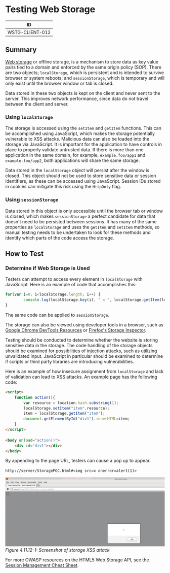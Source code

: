 # Testing Web Storage

|ID             |
|---------------|
|WSTG-CLIENT-012|

## Summary

[Web storage](https://www.w3.org/TR/webstorage/) or offline storage, is a mechanism to store data as key value pairs tied to a domain and enforced by the same origin policy (SOP). There are two objects; `localStorage`, which is persistent and is intended to survive browser or system reboots; and `sessionStorage`, which is temporary and will only exist until the browser window or tab is closed.

Data stored in these two objects is kept on the client and never sent to the server. This improves network performance, since data do not travel between the client and server.

### Using `localStorage`

The storage is accessed using the `setItem` and `getItem` functions. This can be accomplished using JavaScript, which makes the storage potentially vulnerable to XSS attacks. Malicious data can also be loaded into the storage via JavaScript. It is important for the application to have controls in place to properly validate untrusted data. If there is more than one application in the same domain, for example, `example.foo/app1` and `example.foo/app2`, both applications will share the same storage.

Data stored in the `localStorage` object will persist after the window is closed. This object should not be used to store sensitive data or session identifiers, as these can be accessed using JavaScript. Session IDs stored in cookies can mitigate this risk using the `HttpOnly` flag.

### Using `sessionStorage`

Data stored in this object is only accessible until the browser tab or window is closed, which makes `sessionStorage` a perfect candidate for data that doesn't need to be persisted between sessions. It has many of the same properties as `localStorage` and uses the `getItem` and `setItem` methods, so manual testing needs to be undertaken to look for these methods and identify which parts of the code access the storage.

## How to Test

### Determine if Web Storage is Used

Testers can attempt to access every element in `localStorage` with JavaScript. Here is an example of code that accomplishes this:

```js
for(var i=0; i<localStorage.length; i++) {
        console.log(localStorage.key(i), " = ", localStorage.getItem(localStorage.key(i)));
}
```

The same code can be applied to `sessionStorage`.

The storage can also be viewed using developer tools in a browser, such as [Google Chrome DevTools Resources](https://developers.google.com/web/tools/chrome-devtools/resources) or [Firefox's Storage Inspector](https://developer.mozilla.org/en-US/docs/Tools/Storage_Inspector).

Testing should be conducted to determine whether the website is storing sensitive data in the storage. The code handling of the storage objects should be examined for possibilities of injection attacks, such as utilizing unvalidated input. JavaScript in particular should be examined to determine if scripts or third party libraries are introducing vulnerabilities.

Here is an example of how insecure assignment from `localStorage` and lack of validation can lead to XSS attacks. An example page has the following code:

```html
<script>
    function action(){
        var resource = location.hash.substring(1);
        localStorage.setItem("item",resource);
        item = localStorage.getItem("item");
        document.getElementById("div1").innerHTML=item;
    }
</script>

<body onload="action()">
    <div id="div1"></div>
</body>
```

By appending to the page URL, testers can cause a pop up to appear.

`http://server/StoragePOC.html#<img src=x onerror=alert(1)>`

![A pop up alert window on the example page](images/Storage-xss.png)\
*Figure 4.11.12-1: Screenshot of storage XSS attack*

For more OWASP resources on the HTML5 Web Storage API, see the [Session Management Cheat Sheet](https://cheatsheetseries.owasp.org/cheatsheets/Session_Management_Cheat_Sheet.html#html5-web-storage-api).
